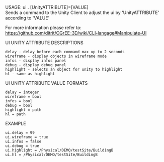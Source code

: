 USAGE:  ui . [UnityATTRIBUTE]=[VALUE]    
Sends a command to the Unity Client to adjust the ui by 'UnityATTRIBUTE' according to 'VALUE'    

For more information please refer to:   
https://github.com/ditrit/OGrEE-3D/wiki/CLI-langage#Manipulate-UI


UI UNITY ATTRIBUTE DESCRIPTIONS

    delay - delay before each command max up to 2 seconds
    wireframe - display objects in wireframe mode
    infos - display infos panel
    debug - display debug panel
    highlight - selects an object for unity to highlight
    hl - same as highlight


UI UNITY ATTRIBUTE VALUE FORMATS

    delay = integer
    wireframe = bool
    infos = bool
    debug = bool
    highlight = path
    hl = path


EXAMPLE

    ui.delay = 99
    ui.wireframe = true
    ui.infos = false
    ui.debug = true
    ui.highlight = /Physical/DEMO/testSite/BuildingB
    ui.hl = /Physical/DEMO/testSite/BuildingB